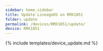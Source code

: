```yaml
---
sidebar: home_sidebar
title: Update LineageOS on RMX1851
folder: update
permalink: /devices/RMX1851/update/
device: RMX1851
---
```

{% include templates/device_update.md %}

